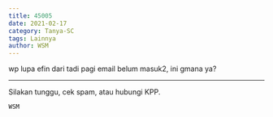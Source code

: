 ```yaml
---
title: 45005
date: 2021-02-17
category: Tanya-SC
tags: Lainnya
author: WSM
---
```


wp lupa efin dari tadi pagi email belum masuk2, ini gmana ya?

---

Silakan tunggu, cek spam, atau hubungi KPP.

`WSM`
